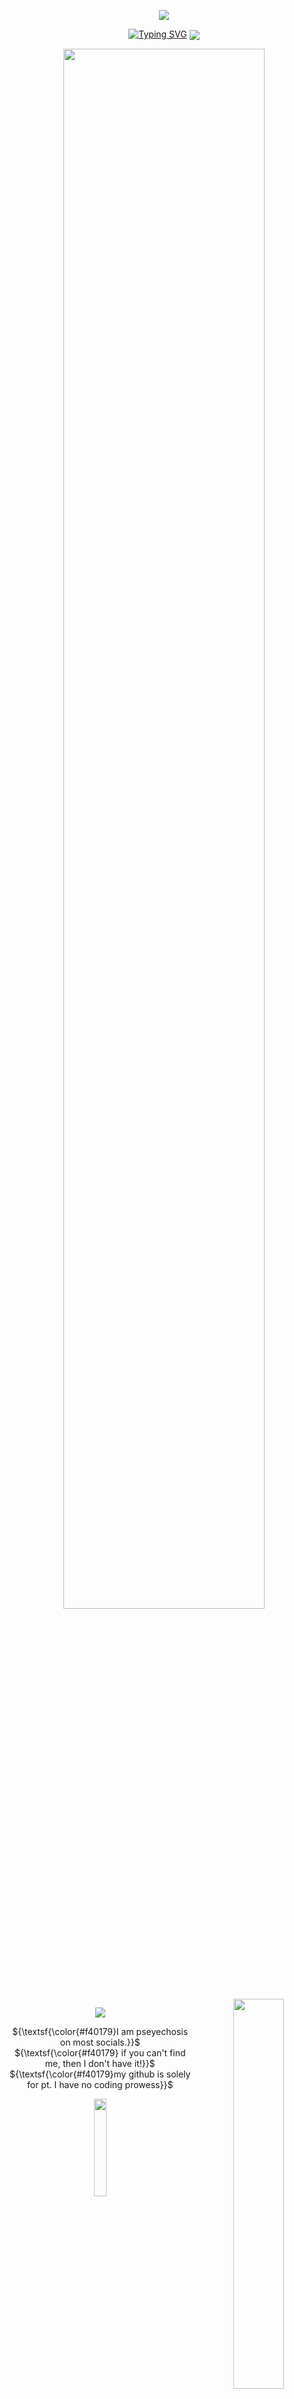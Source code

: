 <p align="center"><img src="https://file.garden/Z7-3jqElunno9Cjt/rescources/dividers/image-ad09-gradientmap.pro.png"/>
</p><p align="center"><a href="https://git.io/typing-svg"><img src="https://readme-typing-svg.demolab.com?font=Fira+Code&duration=2000&pause=500&color=78BCDD&center=true&width=435&lines=I+picked+the+stitches.;Now+I+can't+stop+bleeding." alt="Typing SVG" /></a>
<img src="https://file.garden/Z7-3jqElunno9Cjt/rescources/graphics/ezgif-1d9fae86e506a6.gif" align="center"></a>
</p>
<p align="center"><img src="https://file.garden/Z7-3jqElunno9Cjt/rescources/dividers/ezgif-6f793e0d64378f%20(2).gif" align="center" width="80%"></a>
<img src="https://file.garden/Z7-3jqElunno9Cjt/rescources/pngs/ezgif-8087b7ae2d71de.gif" align="right" width="40%"></a>
<p align="center">
  <img src=https://spotify-github-profile.kittinanx.com/api/view?uid=1197191624&cover_image=true&theme=natemoo-re&show_offline=false&background_color=121212&interchange=false&bar_color=53b14f&bar_color_cover=false)](https://github.com/kittinan/spotify-github-profile)>
 <p align="center">     
 ${\textsf{\color{#f40179}I am pseyechosis on most socials.}}$ <br>
   ${\textsf{\color{#f40179} if you can't find me, then I don't have it!}}$ <br>
   ${\textsf{\color{#f40179}my github is solely for pt. I have no coding prowess}}$ <br></p>
   <p align="center"><img src="https://file.garden/Z7-3jqElunno9Cjt/rescources/dividers/image-4c98-gradientmap.pro.png" align="center" width="20%"></a>
    <p align="center">  
   ${\textsf{\color{#f40179}doctrine or vincent ₊ he / it / hym}}$ <br>
   <img src="https://file.garden/Zj8MKPoh-G9Y8EJE/pixels/blue/IMG_6209.gif"></a>${\textsf{\color{#f40179}i am 18!! please be aware }}$ <br>
   ${\textsf{\color{#f40179}i hang around ponytown but im too shy to int... }}$ <br>
   ${\textsf{\color{#f40179}but c+h is always welcome and im fine w ships ! }}$ <br></p>
  <p align="center"><img src="https://file.garden/Z7-3jqElunno9Cjt/rescources/dividers/image-4c98-gradientmap.pro.png" align="center" width="20%"></a>
    <p align="center">  
   ${\textsf{\color{#f40179}feel free to friend me or wtv. but i might be unpleasant}}$ <br>
   ${\textsf{\color{#f40179}no dni except if we're more than 2 years apart in age. sorry}}$ <br>
   ${\textsf{\color{#f40179}talk to me about roblox forsaken}}$<img src="https://file.garden/Zj8MKPoh-G9Y8EJE/pixels/pink/e43c2ad1.gif"></a> ${\textsf{\color{#f40179}specifically ichance,...}}$<br>
      ${\textsf{\color{#f40179}chance horses come sit w me when im itrapped horse i beg}}$
   </p>
    <p align="center"><img src="https://file.garden/Z7-3jqElunno9Cjt/rescources/dividers/image-4c98-gradientmap.pro.png"  align="center" width="20%"></a>
      <p align="center">  
    <a href="https://pseyechosis.atabook.org"> atabook</a> <a href="https://rentry.co/trackoftime">pt rentry</a> <a href="https://rentry.co/foreverstained">directory</a> <a href="https://guns.lol/pseyechosis">guns.lol</a> <a href="https://pseyechosis.straw.page/">strawpage</a>


  <br>  
   <br>  
    <br>  
     <br>  
        <p align="center">  
<p align="center"><img src="https://file.garden/Z7-3jqElunno9Cjt/rescources/dividers/image-ad09-gradientmap.pro2.png"/>
